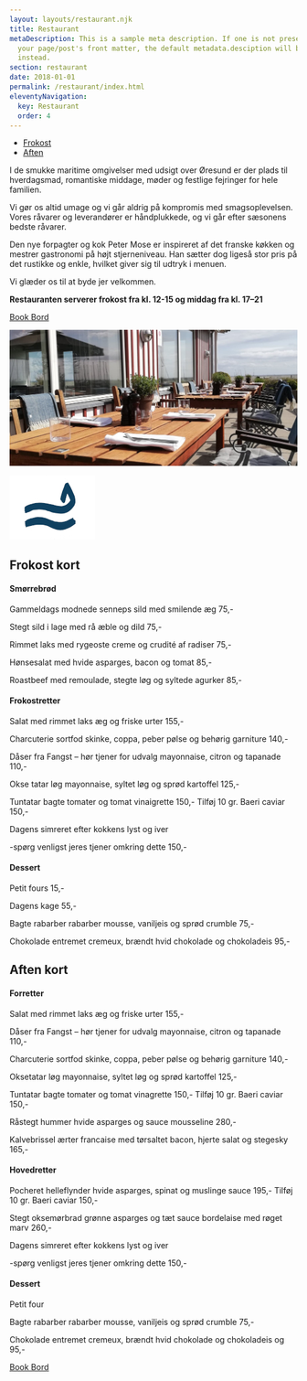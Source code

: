 ```yaml
---
layout: layouts/restaurant.njk
title: Restaurant
metaDescription: This is a sample meta description. If one is not present in
  your page/post's front matter, the default metadata.desciption will be used
  instead.
section: restaurant
date: 2018-01-01
permalink: /restaurant/index.html
eleventyNavigation:
  key: Restaurant
  order: 4
---
```

<div class="page-links">
  <ul>
    <li><a href="#frokost">Frokost</a></li>
    <li><a href="#aften">Aften</a></li>
  </ul>
</div>

I de smukke maritime omgivelser med udsigt over Øresund er der plads til hverdagsmad, romantiske middage, møder og festlige fejringer for hele familien. 

Vi gør os altid umage og vi går aldrig på kompromis med smagsoplevelsen. Vores råvarer og leverandører er håndplukkede, og vi går efter sæsonens bedste råvarer. 

Den nye forpagter og kok Peter Mose er inspireret af det franske køkken og mestrer gastronomi på højt stjerneniveau. Han sætter dog ligeså stor pris på det rustikke og enkle, hvilket giver sig til udtryk i menuen. 

Vi glæder os til at byde jer velkommen.

**Restauranten serverer frokost fra kl. 12-15 og middag fra kl. 17–21**

<a class="call-to-action" target="_blank" href="https://book.dinnerbooking.com/dk/en-US/book/index/2826/2">Book Bord</a>

![](/static/img/180881031_889854698259351_8564399153402122095_n.jpg)

![](/static/img/logo_wave_blue-0.1x.jpg)

<h2 id="frokost">Frokost kort</h2>

#### Smørrebrød

Gammeldags modnede senneps sild med smilende æg 75,-

Stegt sild i lage med rå æble og dild 75,-

Rimmet laks med rygeoste creme og crudité af radiser 75,-

Hønsesalat med hvide asparges, bacon og tomat 85,-

Roastbeef med remoulade, stegte løg og syltede agurker 85,-

#### Frokostretter

Salat med rimmet laks
æg og friske urter 155,-

Charcuterie
sortfod skinke, coppa, peber pølse og behørig garniture 140,-

Dåser fra Fangst – hør tjener for udvalg
mayonnaise, citron og tapanade 110,-

Okse tatar
løg mayonnaise, syltet løg og sprød kartoffel 125,-

Tuntatar
bagte tomater og tomat vinaigrette 150,-
Tilføj 10 gr. Baeri caviar 150,-

Dagens simreret efter kokkens lyst og iver

\-spørg venligst jeres tjener omkring dette 150,- 

#### Dessert

Petit fours 15,-

Dagens kage 55,-

Bagte rabarber
rabarber mousse, vaniljeis og sprød crumble 75,-

Chokolade entremet
cremeux, brændt hvid chokolade og chokoladeis 95,-

<h2 id="aften">Aften kort</h2>

#### Forretter

Salat med rimmet laks
æg og friske urter 155,-

Dåser fra Fangst – hør tjener for udvalg
mayonnaise, citron og tapanade 110,-

Charcuterie
sortfod skinke, coppa, peber pølse og behørig garniture 140,-

Oksetatar
løg mayonnaise, syltet løg og sprød kartoffel 125,-

Tuntatar
bagte tomater og tomat vinagrette 150,-
Tilføj 10 gr. Baeri caviar 150,-

Råstegt hummer
hvide asparges og sauce mousseline 280,-

Kalvebrissel
ærter francaise med tørsaltet bacon, hjerte salat og stegesky 165,-

#### Hovedretter

Pocheret helleflynder
hvide asparges, spinat og muslinge sauce 195,-
Tilføj 10 gr. Baeri caviar 150,-

Stegt oksemørbrad
grønne asparges og tæt sauce bordelaise med røget marv 260,-

Dagens simreret efter kokkens lyst og iver

\-spørg venligst jeres tjener omkring dette 150,-

#### Dessert

Petit four

Bagte rabarber
rabarber mousse, vaniljeis og sprød crumble 75,-

Chokolade entremet
cremeux, brændt hvid chokolade og chokoladeis og 95,-

<a class="call-to-action" target="_blank" href="https://book.dinnerbooking.com/dk/en-US/book/index/2826/2">Book Bord</a>